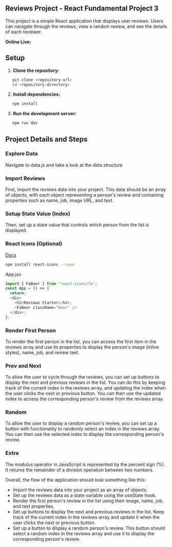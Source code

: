 ## Reviews Project - React Fundamental Project 3

This project is a simple React application that displays user reviews. Users can navigate through the reviews, view a random review, and see the details of each reviewer.

**Online Live:**

## Setup

1. **Clone the repository:**

```sh
   git clone <repository-url>
   cd <repository-directory>
```

2. **Install dependencies:**

```sh
   npm install
```

3. **Run the development server:**

```sh
   npm run dev
```

## Project Details and Steps

### Explore Data

Navigate to data.js and take a look at the data structure

### Import Reviews

First, import the reviews data into your project. This data should be an array of objects, with each object representing a person's review and containing properties such as name, job, image URL, and text.

### Setup State Value (Index)

Then, set up a state value that controls which person from the list is displayed.

### React Icons (Optional)

[Docs](https://react-icons.github.io/react-icons/)

```sh
npm install react-icons --save
```

App.jsx

```js
import { FaBeer } from "react-icons/fa";
const App = () => {
  return;
  <div>
    <h2>Reviews Starter</h2>;
    <FaBeer className="beer" />
  </div>;
};
```

### Render First Person

To render the first person in the list, you can access the first item in the reviews array and use its properties to display the person's image (inline styles), name, job, and review text.

### Prev and Next

To allow the user to cycle through the reviews, you can set up buttons to display the next and previous reviews in the list. You can do this by keeping track of the current index in the reviews array, and updating the index when the user clicks the next or previous button. You can then use the updated index to access the corresponding person's review from the reviews array.

### Random

To allow the user to display a random person's review, you can set up a button with functionality to randomly select an index in the reviews array. You can then use the selected index to display the corresponding person's review.

### Extra

The modulus operator in JavaScript is represented by the percent sign (%). It returns the remainder of a division operation between two numbers.

Overall, the flow of the application should look something like this:

- Import the reviews data into your project as an array of objects.
- Set up the reviews data as a state variable using the useState hook.
- Render the first person's review in the list using their image, name, job, and text properties.
- Set up buttons to display the next and previous reviews in the list. Keep track of the current index in the reviews array and update it when the user clicks the next or previous button.
- Set up a button to display a random person's review. This button should select a random index in the reviews array and use it to display the corresponding person's review.
